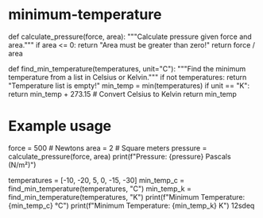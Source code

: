 # minimum-temperature
def calculate_pressure(force, area):
    """Calculate pressure given force and area."""
    if area <= 0:
        return "Area must be greater than zero!"
    return force / area

def find_min_temperature(temperatures, unit="C"):
    """Find the minimum temperature from a list in Celsius or Kelvin."""
    if not temperatures:
        return "Temperature list is empty!"
    min_temp = min(temperatures)
    if unit == "K":
        return min_temp + 273.15  # Convert Celsius to Kelvin
    return min_temp

# Example usage
force = 500  # Newtons
area = 2  # Square meters
pressure = calculate_pressure(force, area)
print(f"Pressure: {pressure} Pascals (N/m²)")

temperatures = [-10, -20, 5, 0, -15, -30]
min_temp_c = find_min_temperature(temperatures, "C")
min_temp_k = find_min_temperature(temperatures, "K")
print(f"Minimum Temperature: {min_temp_c} °C")
print(f"Minimum Temperature: {min_temp_k} K")
12sdeq
